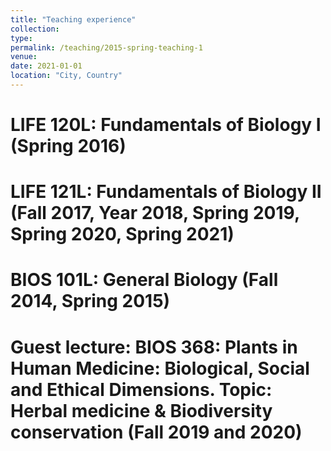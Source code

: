 ```yaml
---
title: "Teaching experience"
collection: 
type:
permalink: /teaching/2015-spring-teaching-1
venue: 
date: 2021-01-01
location: "City, Country"
---
```


# LIFE 120L: Fundamentals of Biology I (Spring 2016)

# LIFE 121L: Fundamentals of Biology II (Fall 2017, Year 2018, Spring 2019, Spring 2020, Spring 2021)

# BIOS 101L: General Biology (Fall 2014, Spring 2015)

# Guest lecture: BIOS 368: Plants in Human Medicine: Biological, Social and Ethical Dimensions. Topic: Herbal medicine & Biodiversity conservation (Fall 2019 and 2020)



